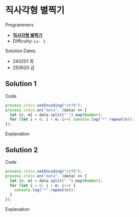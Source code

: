 # 직사각형 별찍기

Programmers

- **[직사각형 별찍기](https://school.programmers.co.kr/learn/courses/30/lessons/12969)**
- Difficulty: `Lv. 1`

Solution Dates

- 240201 목
- 250620 금

## Solution 1

Code

```javascript
process.stdin.setEncoding("utf8");
process.stdin.on("data", (data) => {
  let [n, m] = data.split(" ").map(Number);
  for (let i = 0; i < m; i++) console.log("*".repeat(n));
});
```

Explanation

## Solution 2

Code

```javascript
process.stdin.setEncoding("utf8");
process.stdin.on("data", (data) => {
  let [n, m] = data.split(" ").map(Number);
  for (let i = 0; i < m; i++) {
    console.log("*".repeat(n));
  }
});
```

Explanation
